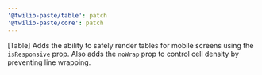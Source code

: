 ```yaml
---
'@twilio-paste/table': patch
'@twilio-paste/core': patch
---
```


[Table] Adds the ability to safely render tables for mobile screens using the `isResponsive` prop. Also adds the `noWrap` prop to control cell density by preventing line wrapping.
